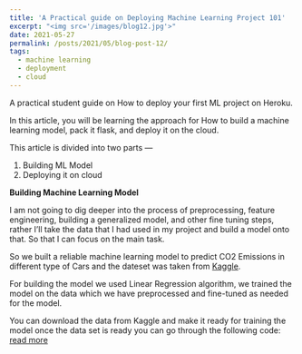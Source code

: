 ```yaml
---
title: 'A Practical guide on Deploying Machine Learning Project 101'
excerpt: "<img src='/images/blog12.jpg'>"
date: 2021-05-27
permalink: /posts/2021/05/blog-post-12/
tags:
  - machine learning
  - deployment
  - cloud
---
```


A practical student guide on How to deploy your first ML project on Heroku.

In this article, you will be learning the approach for How to build a machine learning model, pack it flask, and deploy it on the cloud.

This article is divided into two parts —

1. Building ML Model
2. Deploying it on cloud

**Building Machine Learning Model**

I am not going to dig deeper into the process of preprocessing, feature engineering, building a generalized model, and other fine tuning steps, rather I’ll take the data that I had used in my project and build a model onto that. So that I can focus on the main task.

So we built a reliable machine learning model to predict CO2 Emissions in different type of Cars and the dateset was taken from [Kaggle](https://www.kaggle.com/datasets/debajyotipodder/co2-emission-by-vehicles).

For building the model we used Linear Regression algorithm, we trained the model on the data which we have preprocessed and fine-tuned as needed for the model.

You can download the data from Kaggle and make it ready for training the model once the data set is ready you can go through the following code: [read more](https://medium.com/geekculture/a-practical-guide-on-deploying-machine-learning-project-101-a494314a6127)
 
